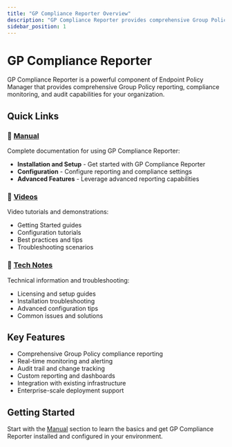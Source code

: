 ```yaml
---
title: "GP Compliance Reporter Overview"
description: "GP Compliance Reporter provides comprehensive Group Policy reporting and compliance monitoring"
sidebar_position: 1
---
```


# GP Compliance Reporter

GP Compliance Reporter is a powerful component of Endpoint Policy Manager that provides comprehensive Group Policy reporting, compliance monitoring, and audit capabilities for your organization.

## Quick Links

### 📖 [Manual](./manual/)
Complete documentation for using GP Compliance Reporter:
- **Installation and Setup** - Get started with GP Compliance Reporter
- **Configuration** - Configure reporting and compliance settings
- **Advanced Features** - Leverage advanced reporting capabilities

### 🎥 [Videos](./videos/) 
Video tutorials and demonstrations:
- Getting Started guides
- Configuration tutorials
- Best practices and tips
- Troubleshooting scenarios

### 🔧 [Tech Notes](./technotes/)
Technical information and troubleshooting:
- Licensing and setup guides
- Installation troubleshooting
- Advanced configuration tips
- Common issues and solutions

## Key Features

- Comprehensive Group Policy compliance reporting
- Real-time monitoring and alerting
- Audit trail and change tracking
- Custom reporting and dashboards
- Integration with existing infrastructure
- Enterprise-scale deployment support

## Getting Started

Start with the [Manual](./manual/) section to learn the basics and get GP Compliance Reporter installed and configured in your environment.